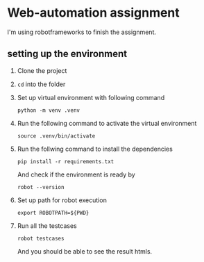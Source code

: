 # Web-automation assignment

I'm using robotframeworks to finish the assignment.

## setting up the environment

1. Clone the project
2. `cd` into the folder
3. Set up virtual environment with following command

    ```shell
    python -m venv .venv
    ```

4. Run the following command to activate the virtual environment

    ```shell
    source .venv/bin/activate
    ```

5. Run the follwing command to install the dependencies

    ```shell
    pip install -r requirements.txt
    ```

    And check if the environment is ready by

    ```shell
    robot --version
    ```

6. Set up path for robot execution

    ```shell
    export ROBOTPATH=${PWD}
    ```

7. Run all the testcases

    ```shell
    robot testcases
    ```

    And you should be able to see the result htmls.
